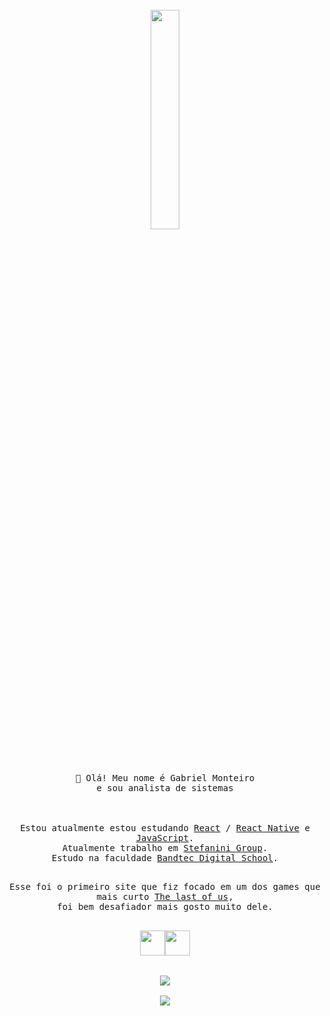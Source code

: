 <br>
<div align="center">
<img src="https://media.giphy.com/media/KBDzqHidthiHbeus6B/giphy.gif" align="center" width="30%">
<br>
<br>
</div>
<br>
<br>
<div align="center">
<samp>
👋 Olá! Meu nome é Gabriel Monteiro 
<br>e sou analista de sistemas
</samp>
</div>
<br>
<br>
<samp>
<p align="center">
Estou atualmente estou estudando  <a href="https://pt-br.reactjs.org/">React</a> / <a href="https://reactnative.dev/">React Native</a> e <a href="">JavaScript</a>.
<br>
Atualmente trabalho em <a href="https://stefanini.com/pt-br">Stefanini Group</a>.
<br>
Estudo na faculdade <a href="http://www.digitalschool.com.br/faculdade/">Bandtec Digital School</a>.
</samp>
<br>
<br>
<samp>
<p align="center">
Esse foi o primeiro site que fiz focado em um dos games que mais curto <a href="https://ogabrielmonteiro.github.io/The_last_of_us_partII/">The last of us</a>,
<br> foi bem desafiador mais gosto muito dele.
<br>
<br>
<div align="center">
<a href="https://www.linkedin.com/in/gabriel-monteiro-rocha/" ><img src="https://img.icons8.com/ios/100/4a90e2/linkedin-circled--v1.png" width="40"/><a href="https://api.whatsapp.com/send?phone=5511993337206" ><img src="https://img.icons8.com/ios/100/4a90e2/whatsapp--v1.png"width="40"/></a>
</div>
<br>
<br>

<div align="center">
<img src="https://github-readme-stats.vercel.app/api/top-langs/?username=Ogabrielmonteiro&layout=compact&theme=algolia&show_icons=true"/>
</div>
<br>
<div align="center">
<img src="https://github-readme-stats.vercel.app/api?username=Ogabrielmonteiro&show_icons=true&theme=algolia "/>
</div>
